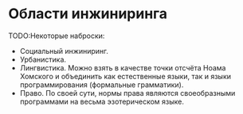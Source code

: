 # Области инжиниринга

TODO:Некоторые наброски:

-   Социальный инжиниринг.
-   Урбанистика.
-   Лингвистика. Можно взять в качестве точки отсчёта Ноама Хомского и объединить
    как естественные языки, так и языки программирования (формальные грамматики).
-   Право. По своей сути, нормы права являются своеобразными программами на
    весьма эзотерическом языке.
